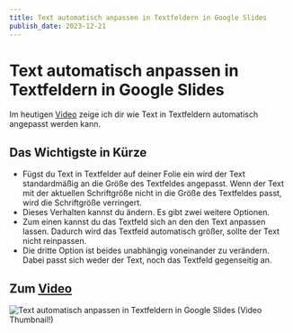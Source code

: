 ```yaml
---
title: Text automatisch anpassen in Textfeldern in Google Slides
publish_date: 2023-12-21
---
```


# Text automatisch anpassen in Textfeldern in Google Slides

Im heutigen [Video](https://youtu.be/TIg0aEmMaWQ) zeige ich dir wie Text in Textfeldern automatisch angepasst werden kann. 

## Das Wichtigste in Kürze

- Fügst du Text in Textfelder auf deiner Folie ein wird der Text standardmäßig an die Größe des Textfeldes angepasst. Wenn der Text mit der aktuellen Schriftgröße nicht in die Größe des Textfeldes passt, wird die Schriftgröße verringert.
- Dieses Verhalten kannst du ändern. Es gibt zwei weitere Optionen.
- Zum einen kannst du das Textfeld sich an den den Text anpassen lassen. Dadurch wird das Textfeld automatisch größer, sollte der Text nicht reinpassen.
- Die dritte Option ist beides unabhängig voneinander zu verändern. Dabei passt sich weder der Text, noch das Textfeld gegenseitig an.

## Zum [Video](https://youtu.be/TIg0aEmMaWQ)

![Text automatisch anpassen in Textfeldern in Google Slides (Video Thumbnail!)](../thumbnails/Fertig545.jpg "Text automatisch anpassen in Textfeldern in Google Slides (Video Thumbnail!)")